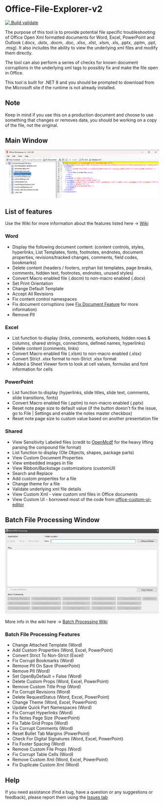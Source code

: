 # Office-File-Explorer-v2

[![.Build validate](https://github.com/desjarlais/Office-File-Explorer-v2/actions/workflows/dotnet-desktop.yml/badge.svg)](https://github.com/desjarlais/Office-File-Explorer-v2/actions/workflows/dotnet-desktop.yml)

The purpose of this tool is to provide potential file specific troubleshooting of Office Open Xml formatted documents for Word, Excel, PowerPoint and Outlook (.docx, .dotx, .docm, .doc, .xlsx, .xlst, .xlsm, .xls, .pptx, .pptm, .ppt, .msg).  It also includes the ability to view the underlying xml files and modify them directly.  

The tool can also perform a series of checks for known document corruptions in the underlying xml tags to possibly fix and make the file open in Office.  

This tool is built for .NET 8 and you should be prompted to download from the Microsoft site if the runtime is not already installed.

## Note
Keep in mind if you use this on a production document and choose to use something that changes or removes data, you should be working on a copy of the file, not the original.  

## Main Window
![image](https://github.com/desjarlais/desjarlais.github.io/blob/a570b6d425ae62a896722d391efaa957683f9ecb/img/ofcscreenshot.png)

## List of features

Use the Wiki for more information about the features listed here -> [Wiki](https://github.com/desjarlais/Office-File-Explorer-v2/wiki)

### Word
* Display the following document content: (content controls, styles, hyperlinks, List Templates, fonts, footnotes, endnotes, document properties, revisions/tracked changes, comments, field codes, bookmarks)
* Delete content (headers / footers, orphan list templates, page breaks, comments, hidden text, footnotes, endnotes, unused styles)
* Convert Macro enabled file (.docm) to non-macro enabled (.docx)
* Set Print Orientation
* Change Default Template
* Accept All Revisions
* Fix content control namespaces
* Fix document corruptions (see [Fix Document Feature](https://github.com/desjarlais/Office-File-Explorer-v2/wiki/Fix-Document-Feature) for more information)
* Remove PII

### Excel
* List function to display (links, comments, worksheets, hidden rows & columns, shared strings, connections, defined names, hyperlinks)
* Delete content (comments, links)
* Convert Macro enabled file (.xlsm) to non-macro enabled (.xlsx) 
* Convert Strict .xlsx format to non-Strict .xlsx format
* Added a Sheet Viewer form to look at cell values, formulas and font information for cells

### PowerPoint
* List function to display (hyperlinks, slide titles, slide text, comments, slide transitions, fonts)
* Convert Macro enabled file (.pptm) to non-macro enabled (.pptx)
* Reset note page size to default value (if the button doesn't fix the issue, go to File | Settings and enable the notes master checkbox)
* Reset note page size to custom value based on another presentation file

### Shared
* View Sensitivity Labeled files (credit to [OpenMcdf](https://github.com/ironfede/openmcdf) for the heavy lifting parsing the compound file format)
* List function to display (Ole Objects, shapes, package parts)
* View Custom Document Properties
* View embedded images in file
* View Ribbon/Backstage customizations (customUI)
* Search and Replace
* Add custom properties for a file
* Change theme for a file
* Validate underlying xml file details
* View Custom Xml - view custom xml files in Office documents
* View Custom UI - borrowed most of the code from [office-custom-ui-editor](https://github.com/OfficeDev/office-custom-ui-editor)

## Batch File Processing Window 
![image](https://github.com/desjarlais/desjarlais.github.io/blob/master/img/ofe2batch.jpg?raw=true)

More info in the wiki here -> [Batch Processing Wiki](https://github.com/desjarlais/Office-File-Explorer-v2/wiki/Batch-Processing)

### Batch File Processing Features
* Change Attached Template (Word)
*	Add Custom Properties (Word, Excel, PowerPoint)
*	Convert Strict To Non-Strict (Excel)
*	Fix Corrupt Bookmarks (Word)
*	Remove PII On Save (PowerPoint)
*	Remove PII (Word)
*	Set OpenByDefault = False (Word)
*	Delete Custom Props (Word, Excel, PowerPoint)
*	Remove Custom Title Prop (Word)
*	Fix Corrupt Revisions (Word)
*	Delete RequestStatus (Word, Excel, PowerPoint)
*	Change Theme (Word, Excel, PowerPoint)
*	Update Quick Part Namespaces (Word)
*	Fix Corrupt Hyperlinks (Word)
*	Fix Notes Page Size (PowerPoint)
*	Fix Table Grid Props (Word)
*	Fix Corrupt Comments (Word)
*	Reset Bullet Tab Margins (PowerPoint)
*	Check For Digital Signatures (Word, Excel, PowerPoint)
*	Fix Footer Spacing (Word)
*	Remove Custom File Props  (Word)
*	Fix Corrupt Table Cells (Word)
*	Remove Custom Xml (Word, Excel, PowerPoint)
*	Fix Duplicate Custom Xml (Word)

## Help
If you need assistance (find a bug, have a question or any suggestions or feedback), please report them using the [Issues tab](https://github.com/desjarlais/Office-File-Explorer-v2/issues)
